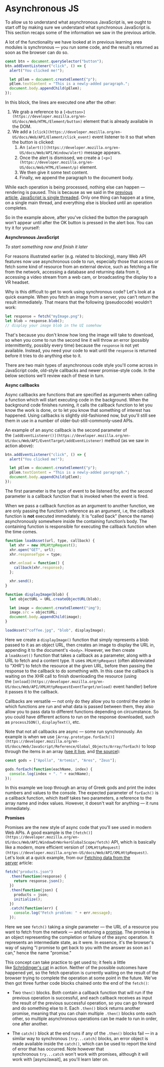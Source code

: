 # Asynchronous JS

To allow us to understand what asynchronous JavaScript is, we ought to start off by making sure we understand what synchronous JavaScript is. This section recaps some of the information we saw in the previous article.

A lot of the functionality we have looked at in previous learning area modules is synchronous — you run some code, and the result is returned as soon as the browser can do so.

```js
const btn = document.querySelector("button");
btn.addEventListener("click", () => {
  alert("You clicked me!");

  let pElem = document.createElement("p");
  pElem.textContent = "This is a newly-added paragraph.";
  document.body.appendChild(pElem);
});
```

In this block, the lines are executed one after the other:

1. We grab a reference to a `[<button>](https://developer.mozilla.org/en-US/docs/Web/HTML/Element/button)` element that is already available in the DOM.
2. We add a `[click](https://developer.mozilla.org/en-US/docs/Web/API/Element/click_event)` event listener to it so that when the button is clicked:
   1. An `[alert()](https://developer.mozilla.org/en-US/docs/Web/API/Window/alert)` message appears.
   2. Once the alert is dismissed, we create a `[<p>](https://developer.mozilla.org/en-US/docs/Web/HTML/Element/p)` element.
   3. We then give it some text content.
   4. Finally, we append the paragraph to the document body.

While each operation is being processed, nothing else can happen — rendering is paused. This is because as we said in the [previous article](https://developer.mozilla.org/en-US/docs/Learn/JavaScript/Asynchronous/Introducing), [JavaScript is single threaded](https://developer.mozilla.org/en-US/docs/Learn/JavaScript/Asynchronous/Concepts#JavaScript_is_single_threaded). Only one thing can happen at a time, on a single main thread, and everything else is blocked until an operation completes.

So in the example above, after you've clicked the button the paragraph won't appear until after the OK button is pressed in the alert box. You can try it for yourself:

**Asynchronous JavaScript**

_To start something now and finish it later_

For reasons illustrated earlier (e.g. related to blocking), many Web API features now use asynchronous code to run, especially those that access or fetch some kind of resource from an external device, such as fetching a file from the network, accessing a database and returning data from it, accessing a video stream from a web cam, or broadcasting the display to a VR headset.

Why is this difficult to get to work using synchronous code? Let's look at a quick example. When you fetch an image from a server, you can't return the result immediately. That means that the following (pseudocode) wouldn't work:

```js
let response = fetch("myImage.png");
let blob = response.blob();
// display your image blob in the UI somehow
```

That's because you don't know how long the image will take to download, so when you come to run the second line it will throw an error (possibly intermittently, possibly every time) because the `response` is not yet available. Instead, you need your code to wait until the `response` is returned before it tries to do anything else to it.

There are two main types of asynchronous code style you'll come across in JavaScript code, old-style callbacks and newer promise-style code. In the below sections we'll review each of these in turn.

**Async callbacks**

Async callbacks are functions that are specified as arguments when calling a function which will start executing code in the background. When the background code finishes running, it calls the callback function to let you know the work is done, or to let you know that something of interest has happened. Using callbacks is slightly old-fashioned now, but you'll still see them in use in a number of older-but-still-commonly-used APIs.

An example of an async callback is the second parameter of the `[addEventListener()](https://developer.mozilla.org/en-US/docs/Web/API/EventTarget/addEventListener)` method (as we saw in action above):

```js
btn.addEventListener("click", () => {
  alert("You clicked me!");

  let pElem = document.createElement("p");
  pElem.textContent = "This is a newly-added paragraph.";
  document.body.appendChild(pElem);
});
```

The first parameter is the type of event to be listened for, and the second parameter is a callback function that is invoked when the event is fired.

When we pass a callback function as an argument to another function, we are only passing the function's reference as an argument, i.e, the callback function is **not** executed immediately. It is “called back” (hence the name) asynchronously somewhere inside the containing function’s body. The containing function is responsible for executing the callback function when the time comes.

```js
function loadAsset(url, type, callback) {
  let xhr = new XMLHttpRequest();
  xhr.open("GET", url);
  xhr.responseType = type;

  xhr.onload = function() {
    callback(xhr.response);
  };

  xhr.send();
}

function displayImage(blob) {
  let objectURL = URL.createObjectURL(blob);

  let image = document.createElement("img");
  image.src = objectURL;
  document.body.appendChild(image);
}

loadAsset("coffee.jpg", "blob", displayImage);
```

Here we create a `displayImage()` function that simply represents a blob passed to it as an object URL, then creates an image to display the URL in, appending it to the document's `<body>`. However, we then create a `loadAsset()` function that takes a callback as a parameter, along with a URL to fetch and a content type. It uses `XMLHttpRequest` (often abbreviated to "XHR") to fetch the resource at the given URL, before then passing the response to the callback to do something with. In this case the callback is waiting on the XHR call to finish downloading the resource (using the `[onload](https://developer.mozilla.org/en-US/docs/Web/API/XMLHttpRequestEventTarget/onload)` event handler) before it passes it to the callback.

Callbacks are versatile — not only do they allow you to control the order in which functions are run and what data is passed between them, they also allow you to pass data to different functions depending on circumstance. So you could have different actions to run on the response downloaded, such as `processJSON()`, `displayText()`, etc.

Note that not all callbacks are async — some run synchronously. An example is when we use `[Array.prototype.forEach()](https://developer.mozilla.org/en-US/docs/Web/JavaScript/Reference/Global_Objects/Array/forEach)` to loop through the items in an array ([see it live](https://mdn.github.io/learning-area/javascript/asynchronous/introducing/foreach.html), and [the source](https://github.com/mdn/learning-area/blob/master/javascript/asynchronous/introducing/foreach.html)):

```js
const gods = ["Apollo", "Artemis", "Ares", "Zeus"];

gods.forEach(function(eachName, index) {
  console.log(index + ". " + eachName);
});
```

In this example we loop through an array of Greek gods and print the index numbers and values to the console. The expected parameter of `forEach()` is a callback function, which itself takes two parameters, a reference to the array name and index values. However, it doesn't wait for anything — it runs immediately.

**Promises**

Promises are the new style of async code that you'll see used in modern Web APIs. A good example is the `[fetch()](https://developer.mozilla.org/en-US/docs/Web/API/WindowOrWorkerGlobalScope/fetch)` API, which is basically like a modern, more efficient version of `[XMLHttpRequest](https://developer.mozilla.org/en-US/docs/Web/API/XMLHttpRequest)`. Let's look at a quick example, from our [Fetching data from the server](https://developer.mozilla.org/en-US/docs/Learn/JavaScript/Client-side_web_APIs/Fetching_data) article:

```js
fetch("products.json")
  .then(function(response) {
    return response.json();
  })
  .then(function(json) {
    products = json;
    initialize();
  })
  .catch(function(err) {
    console.log("Fetch problem: " + err.message);
  });
```

Here we see `fetch()` taking a single parameter — the URL of a resource you want to fetch from the network — and returning a [promise](https://developer.mozilla.org/en-US/docs/Web/JavaScript/Reference/Global_Objects/Promise). The promise is an object representing the completion or failure of the async operation. It represents an intermediate state, as it were. In essence, it's the browser's way of saying "I promise to get back to you with the answer as soon as I can," hence the name "promise."

This concept can take practice to get used to; it feels a little like [Schrödinger's cat](https://en.wikipedia.org/wiki/Schr%C3%B6dinger's%20cat) in action. Neither of the possible outcomes have happened yet, so the fetch operation is currently waiting on the result of the browser trying to complete the operation at some point in the future. We've then got three further code blocks chained onto the end of the `fetch()`:

- Two `then()` blocks. Both contain a callback function that will run if the previous operation is successful, and each callback receives as input the result of the previous successful operation, so you can go forward and do something else to it. Each `.then()` block returns another promise, meaning that you can chain multiple `.then()` blocks onto each other, so multiple asynchronous operations can be made to run in order, one after another.

- The `catch()` block at the end runs if any of the `.then()` blocks fail — in a similar way to synchronous `[try...catch]` blocks, an error object is made available inside the `catch()`, which can be used to report the kind of error that has occurred. Note however that synchronous `try...catch` won't work with promises, although it will work with [async/await], as you'll learn later on.
